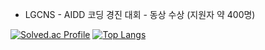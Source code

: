 
 - LGCNS - AIDD 코딩 경진 대회 - 동상 수상 (지원자 약 400명)


[![Solved.ac Profile](http://mazassumnida.wtf/api/v2/generate_badge?boj=rrww2347)](https://solved.ac/rrww2347/)  [![Top Langs](https://github-readme-stats.vercel.app/api/top-langs/?username=leechigu)](https://github.com/anuraghazra/github-readme-stats)
